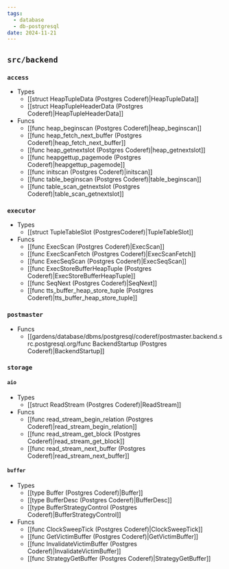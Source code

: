```yaml
---
tags:
  - database
  - db-postgresql
date: 2024-11-21
---
```

## `src/backend`

### `access`

- Types
	- [[struct HeapTupleData (Postgres Coderef)|HeapTupleData]]
	- [[struct HeapTupleHeaderData (Postgres Coderef)|HeapTupleHeaderData]]
- Funcs
	- [[func heap_beginscan (Postgres Coderef)|heap_beginscan]]
	- [[func heap_fetch_next_buffer (Postgres Coderef)|heap_fetch_next_buffer]]
	- [[func heap_getnextslot (Postgres Coderef)|heap_getnextslot]]
	- [[func heapgettup_pagemode (Postgres Coderef)|heapgettup_pagemode]]
	- [[func initscan (Postgres Coderef)|initscan]]
	- [[func table_beginscan (Postgres Coderef)|table_beginscan]]
	- [[func table_scan_getnextslot (Postgres Coderef)|table_scan_getnextslot]]

### `executor`

- Types
	- [[struct TupleTableSlot (PostgresCoderef)|TupleTableSlot]]
- Funcs
	- [[func ExecScan (Postgres Coderef)|ExecScan]]
	- [[func ExecScanFetch (Postgres Coderef)|ExecScanFetch]]
	- [[func ExecSeqScan (Postgres Coderef)|ExecSeqScan]]
	- [[func ExecStoreBufferHeapTuple (Postgres Coderef)|ExecStoreBufferHeapTuple]]
	- [[func SeqNext (Postgres Coderef)|SeqNext]]
	- [[func tts_buffer_heap_store_tuple (Postgres Coderef)|tts_buffer_heap_store_tuple]]

### `postmaster`

- Funcs
	- [[gardens/database/dbms/postgresql/coderef/postmaster.backend.src.postgresql.org/func BackendStartup (Postgres Coderef)|BackendStartup]]

### `storage`

#### `aio`

- Types
	- [[struct ReadStream (Postgres Coderef)|ReadStream]]
- Funcs
	- [[func read_stream_begin_relation (Postgres Coderef)|read_stream_begin_relation]]
	- [[func read_stream_get_block (Postgres Coderef)|read_stream_get_block]]
	- [[func read_stream_next_buffer (Postgres Coderef)|read_stream_next_buffer]]

#### `buffer`

- Types
	- [[type Buffer (Postgres Coderef)|Buffer]]
	- [[type BufferDesc (Postgres Coderef)|BufferDesc]]
	- [[type BufferStrategyControl (Postgres Coderef)|BufferStrategyControl]]
- Funcs
	- [[func ClockSweepTick (Postgres Coderef)|ClockSweepTick]]
	- [[func GetVictimBuffer (Postgres Coderef)|GetVictimBuffer]]
	- [[func InvalidateVictimBuffer (Postgres Coderef)|InvalidateVictimBuffer]]
	- [[func StrategyGetBuffer (Postgres Coderef)|StrategyGetBuffer]]